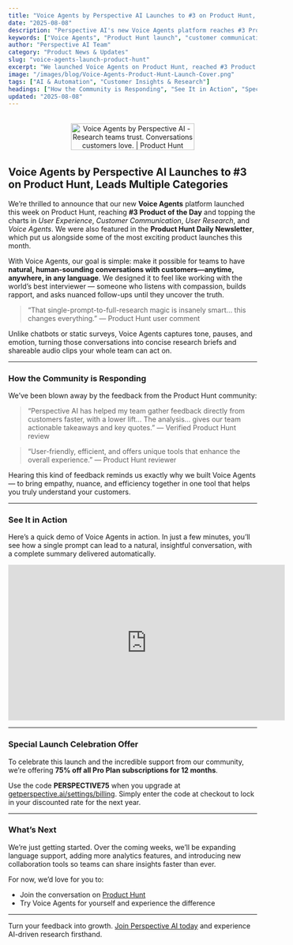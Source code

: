 ```yaml
---
title: "Voice Agents by Perspective AI Launches to #3 on Product Hunt, Leads Multiple Categories"
date: "2025-08-08"
description: "Perspective AI's new Voice Agents platform reaches #3 Product of the Day on Product Hunt, leads multiple categories, and launches with a special 75% off Pro Plan celebration offer."
keywords: ["Voice Agents", "Product Hunt launch", "customer communication", "user research", "AI research tools", "voice AI", "UX research", "customer feedback"]
author: "Perspective AI Team"
category: "Product News & Updates"
slug: "voice-agents-launch-product-hunt"
excerpt: "We launched Voice Agents on Product Hunt, reached #3 Product of the Day, led four categories, and are celebrating with a 75% off Pro Plan subscription offer."
image: "/images/blog/Voice-Agents-Product-Hunt-Launch-Cover.png"
tags: ["AI & Automation", "Customer Insights & Research"]
headings: ["How the Community is Responding", "See It in Action", "Special Launch Celebration Offer", "What’s Next"]
updated: "2025-08-08"
---
```


<div style="text-align: center; margin: 2rem 0;">
<a href="https://www.producthunt.com/products/perspective-ai?embed=true&utm_source=badge-top-post-badge&utm_medium=badge&utm_source=badge-voice-agents-by-perspective-ai-3" target="_blank"><img src="https://api.producthunt.com/widgets/embed-image/v1/top-post-badge.svg?post_id=997628&theme=light&period=daily&t=1754892704386" alt="Voice Agents by Perspective AI - Research teams trust. Conversations customers love. | Product Hunt" style="width: 250px; height: 54px;" width="250" height="54" /></a>
</div>

## Voice Agents by Perspective AI Launches to #3 on Product Hunt, Leads Multiple Categories  

We’re thrilled to announce that our new **Voice Agents** platform launched this week on Product Hunt, reaching **#3 Product of the Day** and topping the charts in *User Experience*, *Customer Communication*, *User Research*, and *Voice Agents*. We were also featured in the **Product Hunt Daily Newsletter**, which put us alongside some of the most exciting product launches this month.  

With Voice Agents, our goal is simple: make it possible for teams to have **natural, human-sounding conversations with customers—anytime, anywhere, in any language**. We designed it to feel like working with the world’s best interviewer — someone who listens with compassion, builds rapport, and asks nuanced follow-ups until they uncover the truth.  

> “That single-prompt-to-full-research magic is insanely smart… this changes everything.” — Product Hunt user comment  

Unlike chatbots or static surveys, Voice Agents captures tone, pauses, and emotion, turning those conversations into concise research briefs and shareable audio clips your whole team can act on.  

---

### How the Community is Responding  

We’ve been blown away by the feedback from the Product Hunt community:  

> “Perspective AI has helped my team gather feedback directly from customers faster, with a lower lift… The analysis… gives our team actionable takeaways and key quotes.” — Verified Product Hunt review  

> “User-friendly, efficient, and offers unique tools that enhance the overall experience.” — Product Hunt reviewer  

Hearing this kind of feedback reminds us exactly why we built Voice Agents — to bring empathy, nuance, and efficiency together in one tool that helps you truly understand your customers.  

---

### See It in Action  

Here’s a quick demo of Voice Agents in action. In just a few minutes, you’ll see how a single prompt can lead to a natural, insightful conversation, with a complete summary delivered automatically.

<iframe width="560" height="315" src="https://www.youtube.com/embed/WMFBAr4NlGs?si=vco4j1Ys-xkeTIGT" title="YouTube video player" frameborder="0" allow="accelerometer; autoplay; clipboard-write; encrypted-media; gyroscope; picture-in-picture; web-share" referrerpolicy="strict-origin-when-cross-origin" allowfullscreen></iframe>

---

### Special Launch Celebration Offer  

To celebrate this launch and the incredible support from our community, we’re offering **75% off all Pro Plan subscriptions for 12 months**.  

Use the code **PERSPECTIVE75** when you upgrade at [getperspective.ai/settings/billing](https://getperspective.ai/settings/billing). Simply enter the code at checkout to lock in your discounted rate for the next year.  

---

### What’s Next  

We’re just getting started. Over the coming weeks, we’ll be expanding language support, adding more analytics features, and introducing new collaboration tools so teams can share insights faster than ever.  

For now, we’d love for you to:  
- Join the conversation on [Product Hunt](https://www.producthunt.com/products/perspective-ai/launches/voice-agents-by-perspective-ai-3)  
- Try Voice Agents for yourself and experience the difference  

---

Turn your feedback into growth. [Join Perspective AI today](https://getperspective.ai/signup?utm_source=blog&utm_content=voice-agents-launch) and experience AI-driven research firsthand.
